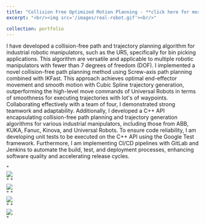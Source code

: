 ```yaml
---
title: "Collision Free Optimized Motion Planning - **click here for more info**"
excerpt: "<br/><img src='/images/real-robot.gif'><br/>"

collection: portfolio
---
```


I have developed a collision-free path and trajectory planning algorithm for industrial robotic manipulators, such as the UR5, specifically for bin picking applications. This algorithm are versatile and applicable to multiple robotic manipulators with fewer than 7 degrees of freedom (DOF). I implemented a novel collision-free path planning method using Screw-axis path planning combined with IKFast. This approach achieves optimal end-effector movement and smooth motion with Cubic Spline trajectory generation, outperforming the high-level move commands of Universal Robots in terms of smoothness for executing trajectories with lot's of waypoints. Collaborating effectively with a team of four, I demonstrated strong teamwork and adaptability. Additionally, I developed a C++ API encapsulating collision-free path planning and trajectory generation algorithms for various industrial manipulators, including those from ABB, KUKA, Fanuc, Kinova, and Universal Robots. To ensure code reliability, I am developing unit tests to be executed on the C++ API using the Google Test framework. Furthermore, I am implementing CI/CD pipelines with GitLab and Jenkins to automate the build, test, and deployment processes, enhancing software quality and accelerating release cycles.



"<br/><img src='/images/sampled-1.gif'><br/>"
"<br/><img src='/images/sampled-2.gif'><br/>"
"<br/><img src='/images/sim.gif'><br/>"
"<br/><img src='/images/real-robot.gif'><br/>"